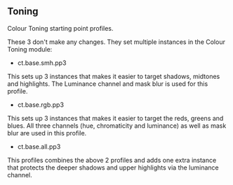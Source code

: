 ## Toning

Colour Toning starting point profiles.

These 3 don't make any changes. They set multiple instances in the Colour Toning module:

* ct.base.smh.pp3

This sets up 3 instances that makes it easier to target shadows, midtones and highlights. The Luminance channel and mask blur is used for this profile.

* ct.base.rgb.pp3

This sets up 3 instances that makes it easier to target the reds, greens and blues. All three channels (hue, chromaticity and luminance) as well as mask blur are used in this profile.

* ct.base.all.pp3

This profiles combines the above 2 profiles and adds one extra instance that protects the deeper shadows and upper highlights via the luminance channel.

